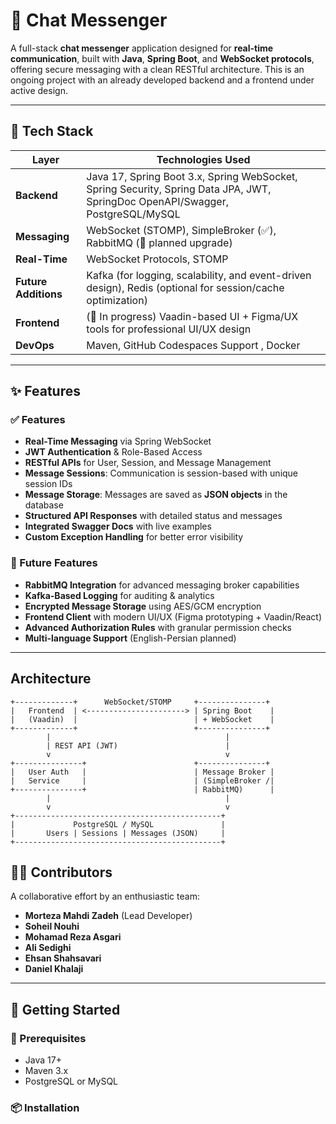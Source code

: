 # 💬 Chat Messenger

A full-stack **chat messenger** application designed for **real-time communication**, built with **Java**, **Spring Boot**, and **WebSocket protocols**, offering secure messaging with a clean RESTful architecture. This is an ongoing project with an already developed backend and a frontend under active design.

---

## 🧱 Tech Stack

| Layer         | Technologies Used                                                                                                                                   |
|--------------|------------------------------------------------------------------------------------------------------------------------------------------------------|
| **Backend**   | Java 17, Spring Boot 3.x, Spring WebSocket, Spring Security, Spring Data JPA, JWT, SpringDoc OpenAPI/Swagger, PostgreSQL/MySQL                     |
| **Messaging** | WebSocket (STOMP), SimpleBroker (✅), RabbitMQ (🚧 planned upgrade)                                                                                   |
| **Real-Time** | WebSocket Protocols, STOMP                                                                                                                          |
| **Future Additions** | Kafka (for logging, scalability, and event-driven design), Redis (optional for session/cache optimization)                                               |
| **Frontend**  | (🚧 In progress) Vaadin-based UI + Figma/UX tools for professional UI/UX design                                                                      |
| **DevOps**    | Maven, GitHub Codespaces Support , Docker                                                                                                                |

---

## ✨ Features

### ✅ Features
- **Real-Time Messaging** via Spring WebSocket
- **JWT Authentication** & Role-Based Access
- **RESTful APIs** for User, Session, and Message Management
- **Message Sessions**: Communication is session-based with unique session IDs
- **Message Storage**: Messages are saved as **JSON objects** in the database
- **Structured API Responses** with detailed status and messages
- **Integrated Swagger Docs** with live examples
- **Custom Exception Handling** for better error visibility

### 🚧 Future Features
- **RabbitMQ Integration** for advanced messaging broker capabilities
- **Kafka-Based Logging** for auditing & analytics
- **Encrypted Message Storage** using AES/GCM encryption
- **Frontend Client** with modern UI/UX (Figma prototyping + Vaadin/React)
- **Advanced Authorization Rules** with granular permission checks
- **Multi-language Support** (English-Persian planned)

---

## Architecture

```
+-------------+      WebSocket/STOMP     +---------------+
|   Frontend  | <----------------------> | Spring Boot    |
|   (Vaadin)  |                          | + WebSocket    |
+-------------+                          +---------------+
        |                                       |
        | REST API (JWT)                        |
        v                                       v
+---------------+                        +---------------+
|   User Auth   |                        | Message Broker |
|   Service     |                        | (SimpleBroker /|
+---------------+                        | RabbitMQ)      |
        |                                       |
        v                                       v
+----------------------------------------------+
|             PostgreSQL / MySQL               |
|       Users | Sessions | Messages (JSON)     |
+----------------------------------------------+
```

## 🧑‍💻 Contributors

A collaborative effort by an enthusiastic team:

- **Morteza Mahdi Zadeh** (Lead Developer)
- **Soheil Nouhi**
- **Mohamad Reza Asgari**
- **Ali Sedighi**
- **Ehsan Shahsavari**
- **Daniel Khalaji**

---

## 🚀 Getting Started

### 🔧 Prerequisites
- Java 17+
- Maven 3.x
- PostgreSQL or MySQL

### 📦 Installation
